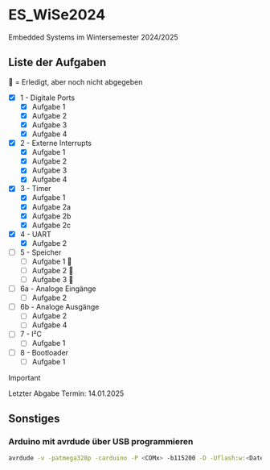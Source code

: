 # ES_WiSe2024

Embedded Systems im Wintersemester 2024/2025

## Liste der Aufgaben

🔎 = Erledigt, aber noch nicht abgegeben

- [x] 1 - Digitale Ports
    - [x] Aufgabe 1
    - [x] Aufgabe 2
    - [x] Aufgabe 3
    - [x] Aufgabe 4
- [x] 2 - Externe Interrupts
    - [x] Aufgabe 1
    - [x] Aufgabe 2
    - [x] Aufgabe 3
    - [x] Aufgabe 4
- [x] 3 - Timer
    - [x] Aufgabe 1
    - [x] Aufgabe 2a
    - [x] Aufgabe 2b
    - [x] Aufgabe 2c
- [x] 4 - UART
    - [x] Aufgabe 2
- [ ] 5 - Speicher
    - [ ] Aufgabe 1 🔎
    - [ ] Aufgabe 2 🔎
    - [ ] Aufgabe 3 🔎
- [ ] 6a - Analoge Eingänge
    - [ ] Aufgabe 2
- [ ] 6b - Analoge Ausgänge
    - [ ] Aufgabe 2
    - [ ] Aufgabe 4
- [ ] 7 - I²C
    - [ ] Aufgabe 1
- [ ] 8 - Bootloader
    - [ ] Aufgabe 1
     
> [!IMPORTANT]
> Letzter Abgabe Termin: 14.01.2025


## Sonstiges

### Arduino mit avrdude über USB programmieren

```bash
avrdude -v -patmega328p -carduino -P <COMx> -b115200 -D -Uflash:w:<Datei>.hex:i
```
